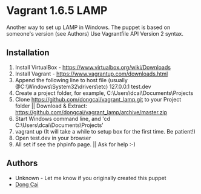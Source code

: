 # Vagrant 1.6.5 LAMP

Another way to set up LAMP in Windows. The puppet is based on someone's version (see Authors)
Use Vagrantfile API Version 2 syntax.

## Installation
1. Install VirtualBox - https://www.virtualbox.org/wiki/Downloads
2. Install Vagrant - https://www.vagrantup.com/downloads.html
3. Append the following line to host file (usually @C:\Windows\System32\drivers\etc)
   127.0.0.1       test.dev
4. Create a project folder, for example,  C:\Users\dcai\Documents\Projects
5. Clone https://github.com/dongcai/vagrant_lamp.git to your Project folder || Download & Extract: https://github.com/dongcai/vagrant_lamp/archive/master.zip
6. Start Windows command line, and 'cd C:\Users\dcai\Documents\Projects'
7. vagrant up (It will take a while to setup box for the first time. Be patient!)
8. Open test.dev in your browser
9. All set if see the phpinfo page. || Ask for help :-)
	
## Authors
* Unknown - Let me know if you originally created this puppet
* [Dong Cai](https://github.com/dongcai)
